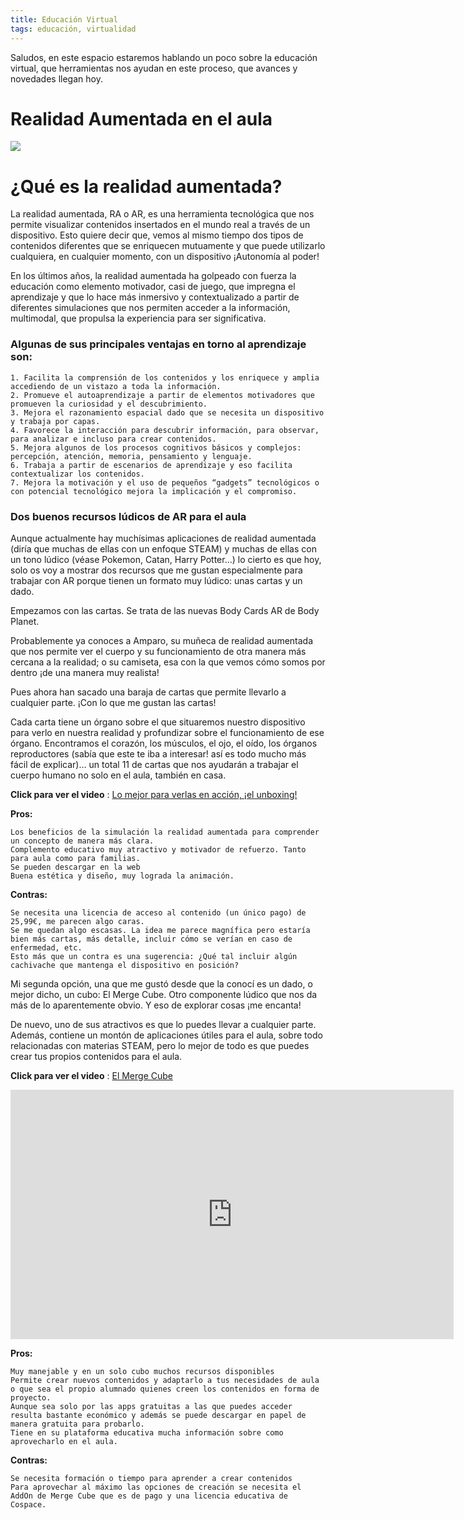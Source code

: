 ```yaml
---
title: Educación Virtual
tags: educación, virtualidad
---
```


Saludos, en este espacio estaremos hablando un poco sobre la educación virtual, que herramientas nos ayudan en este proceso, que avances y novedades llegan hoy.

# Realidad Aumentada en el aula
![](https://images.unsplash.com/photo-1587573089734-09cb69c0f2b4?ixid=MnwxMjA3fDB8MHxwaG90by1wYWdlfHx8fGVufDB8fHx8&ixlib=rb-1.2.1&auto=format&fit=crop&w=725&q=80)

# ¿Qué es la realidad aumentada?

La realidad aumentada, RA o AR, es una herramienta tecnológica que nos permite visualizar contenidos insertados en el mundo real a través de un dispositivo. Esto quiere decir que, vemos al mismo tiempo dos tipos de contenidos diferentes que se enriquecen mutuamente y que puede utilizarlo cualquiera, en cualquier momento, con un dispositivo ¡Autonomía al poder!

En los últimos años, la realidad aumentada ha golpeado con fuerza la educación como elemento motivador, casi de juego, que impregna el aprendizaje y que lo hace más inmersivo y contextualizado a partir de diferentes simulaciones que nos permiten acceder a la información, multimodal,  que propulsa la experiencia para ser significativa.

### Algunas de sus principales ventajas en torno al aprendizaje son:

    1. Facilita la comprensión de los contenidos y los enriquece y amplia accediendo de un vistazo a toda la información.
    2. Promueve el autoaprendizaje a partir de elementos motivadores que promueven la curiosidad y el descubrimiento.
    3. Mejora el razonamiento espacial dado que se necesita un dispositivo y trabaja por capas.
    4. Favorece la interacción para descubrir información, para observar, para analizar e incluso para crear contenidos.
    5. Mejora algunos de los procesos cognitivos básicos y complejos: percepción, atención, memoria, pensamiento y lenguaje.
    6. Trabaja a partir de escenarios de aprendizaje y eso facilita contextualizar los contenidos.
    7. Mejora la motivación y el uso de pequeños “gadgets” tecnológicos o con potencial tecnológico mejora la implicación y el compromiso.

### Dos buenos recursos lúdicos de AR para el aula

Aunque actualmente hay muchísimas aplicaciones de realidad aumentada (diría que muchas de ellas con un enfoque STEAM) y muchas de ellas con un tono lúdico (véase Pokemon, Catan, Harry Potter…) lo cierto es que hoy, solo os voy a mostrar dos recursos que me gustan especialmente para trabajar con AR porque tienen un formato muy lúdico: unas cartas y un dado.

Empezamos con las cartas. Se trata de las nuevas Body Cards AR de Body Planet.

Probablemente ya conoces a Amparo, su muñeca de realidad aumentada que nos permite ver el cuerpo y su funcionamiento de otra manera más cercana a la realidad; o su camiseta, esa con la que vemos cómo somos por dentro ¡de una manera muy realista!

Pues ahora han sacado una baraja de cartas que permite llevarlo a cualquier parte. ¡Con lo que me gustan las cartas!

Cada carta tiene un órgano sobre el que situaremos nuestro dispositivo para verlo en nuestra realidad y profundizar sobre el funcionamiento de ese órgano. Encontramos el corazón, los músculos, el ojo, el oído, los órganos reproductores (sabía que este te iba a interesar! así es todo mucho más fácil de explicar)…  un total 11 de cartas que nos ayudarán a trabajar el cuerpo humano no solo en el aula, también en casa.


**Click para ver el video** : [Lo mejor para verlas en acción, ¡el unboxing!](https://youtu.be/v7PphiqfLGg) 

**Pros:**

    Los beneficios de la simulación la realidad aumentada para comprender un concepto de manera más clara.
    Complemento educativo muy atractivo y motivador de refuerzo. Tanto para aula como para familias.
    Se pueden descargar en la web
    Buena estética y diseño, muy lograda la animación.

**Contras:**

    Se necesita una licencia de acceso al contenido (un único pago) de 25,99€, me parecen algo caras.
    Se me quedan algo escasas. La idea me parece magnífica pero estaría bien más cartas, más detalle, incluir cómo se verían en caso de enfermedad, etc.
    Esto más que un contra es una sugerencia: ¿Qué tal incluir algún cachivache que mantenga el dispositivo en posición?

 

Mi segunda opción, una que me gustó desde que la conocí es un dado, o mejor dicho, un cubo: El Merge Cube. Otro componente lúdico que nos da más de lo aparentemente obvio. Y eso de explorar cosas ¡me encanta!

De nuevo, uno de sus atractivos es que lo puedes llevar a cualquier parte. Además, contiene un montón de aplicaciones útiles para el aula, sobre todo relacionadas con materias STEAM, pero lo mejor de todo es que puedes crear tus propios contenidos para el aula.

**Click para ver el video** : [El Merge Cube](https://youtu.be/HdEG8VUNVfA) 

<iframe width="709" height="399" src="https://www.youtube.com/embed/v7PphiqfLGg" title="YouTube video player" frameborder="0" allow="accelerometer; autoplay; clipboard-write; encrypted-media; gyroscope; picture-in-picture" allowfullscreen></iframe>

**Pros:**

    Muy manejable y en un solo cubo muchos recursos disponibles
    Permite crear nuevos contenidos y adaptarlo a tus necesidades de aula o que sea el propio alumnado quienes creen los contenidos en forma de proyecto.
    Aunque sea solo por las apps gratuitas a las que puedes acceder resulta bastante económico y además se puede descargar en papel de manera gratuita para probarlo.
    Tiene en su plataforma educativa mucha información sobre como aprovecharlo en el aula.

**Contras:**

    Se necesita formación o tiempo para aprender a crear contenidos
    Para aprovechar al máximo las opciones de creación se necesita el AddOn de Merge Cube que es de pago y una licencia educativa de Cospace.
